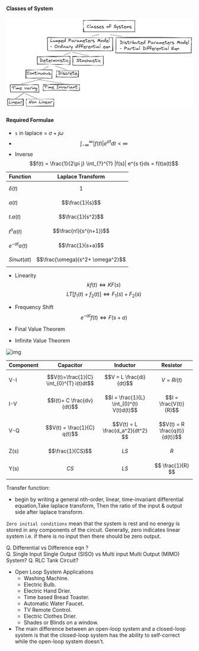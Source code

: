




#### Classes of System
![img](..\Resources\Clssses-of-System.jpg)

#### Required Formulae
- `s` in laplace = $\sigma+j\omega$ 
- $$\int_{-\infty}^{\infty} |f(t)| e^{\sigma t}dt < \infty$$
- Inverse $$f(t) = \frac{1}{2\pi j} \int_{?}^{?} |f(s)| e^{s t}ds = f(t)a(t)$$

Function|Laplace Transform
--|--
$\delta (t)$|$$1$$
$a(t)$|$$\frac{1}{s}$$
$t .a(t)$|$$\frac{1}{s^2}$$
$t^na(t)$|$$\frac{n!}{s^{n+1}}$$
$e^{-at}a(t)$|$$\frac{1}{s+a}$$
$Sin \omega t(at)$|$$\frac{\omega}{s^2+ \omega^2}$$

- Linearity $$k f(t) \Longleftrightarrow KF(s)$$ $$LT[f_1(t)+f_2(t)] \Longleftrightarrow F_1(s)+F_2 (s)$$

- Frequency Shift $$e^{-at} f(t)\Longleftrightarrow F(s+a)$$

- Final Value Theorem

- Infinite Value Theorem

![img](\..\Resources\Model-combined.jpg)

Component|Capacitor|Inductor|Resistor
--|--|--|--
V-I|$$V(t)=\frac{1}{C} \int_{0}^{T} i(t)dt$$|$$V = L \frac{di}{dt}$$|$$V = Ri(t)$$
I-V|$$I(t)= C \frac{dv}{dt}$$|$$I = \frac{1}{L} \int_{0}^{t} V(t)d(t)$$ | $$I = \frac{V(t)}{R}$$
V-Q | $$V(t) = \frac{1}{C} q(t)$$ | $$V(t) = L \frac{d_a^2}{dt^2} $$ | $$V(t) = R \frac{q(t)}{d(t)}$$
Z(s)|$$\frac{1}{CS}$$ | $$LS$$ | $$R$$
Y(s)| $$CS$$ | $$ LS $$ | $$ \frac{1}{R} $$


Transfer function:
- begin by writing a general nth-order, linear, time-invariant differential
equation,Take laplace transform, Then the ratio of the input & output side after laplace transform.

`Zero initial conditions` mean that the system is rest and no energy is stored in any components of the circuit. Generally, zero indicates linear system i.e. if there is no input then there should be zero output.













Q. Differential vs Difference eqn ?  
Q. Single Input Single Output (SISO) vs Multi input Multi Output (MIMO) System?
Q. RLC Tank Circuit?
- Open Loop System Applications
    - Washing Machine.
    - Electric Bulb.
    - Electric Hand Drier.
    - Time based Bread Toaster.
    - Automatic Water Faucet.
    - TV Remote Control.
    - Electric Clothes Drier.
    - Shades or Blinds on a window.
- The main difference between an open-loop system and a closed-loop system is that the closed-loop system has the ability to self-correct while the open-loop system doesn't.











